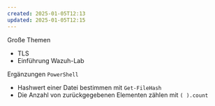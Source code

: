 ```yaml
---
created: 2025-01-05T12:13
updated: 2025-01-05T12:15
---
```

Große Themen
* TLS
* Einführung Wazuh-Lab

Ergänzungen `PowerShell`
* Hashwert einer Datei bestimmen mit `Get-FileHash`
* Die Anzahl von zurückgegebenen Elementen zählen mit `( ).count`